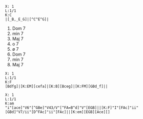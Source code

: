 ```music-abc
X: 1
L:1/1
K:C
|[_B,_E_G]|[^C^E^G]|
```
1. Dom 7
2. min 7
3. Maj 7
4. o 7
5. ø 7
6. Dom 7
7. min 7
8. Maj 7

```music-abc
X: 1
L:1/1
K:F
[Bdfg]|[K:EM][cefa]|[K:B][Bceg]|[K:FM][GBd_f]||
```


```music-abc
X: 1
L:1/1
K:am
"i"[ace]"V6"[^GBe]"V43/V"[^FA=B^d]"V"[EGB]||[K:F]"I"[FAc]"ii"[GBd]"V7/ii"[D^FAc]"ii"[FAc]||[K:em][EGB][Ace][]
```
